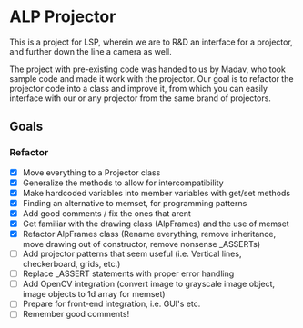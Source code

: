 # ALP Projector
This is a project for LSP, wherein we are to R&D an interface for a projector, and further down the line a camera as well.

The project with pre-existing code was handed to us by Madav, who took sample code and made it work with the projector. Our goal is to refactor the projector code into a class and improve it, from which you can easily interface with our or any projector from the same brand of projectors.

## Goals
### Refactor
- [x] Move everything to a Projector class
- [x] Generalize the methods to allow for intercompatibility
- [x] Make hardcoded variables into member variables with get/set methods
- [x] Finding an alternative to memset, for programming patterns
- [x] Add good comments / fix the ones that arent
- [x] Get familiar with the drawing class (AlpFrames) and the use of memset
- [x] Refactor AlpFrames class (Rename everything, remove inheritance, move drawing out of constructor, remove nonsense _ASSERTs)
- [ ] Add projector patterns that seem useful (i.e. Vertical lines, checkerboard, grids, etc.)
- [ ] Replace _ASSERT statements with proper error handling
- [ ] Add OpenCV integration (convert image to grayscale image object, image objects to 1d array for memset)
- [ ] Prepare for front-end integration, i.e. GUI's etc.
- [ ] Remember good comments!